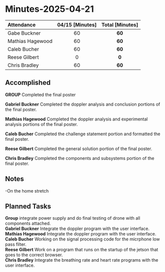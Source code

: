 

# Minutes-2025-04-21

| Attendance       | 04/15 [Minutes] |     Total [Minutes]  |
| :----            | :----:          |   :----:             |
| Gabe Buckner     | 60              |        **60**        |
| Mathias Hagewood | 60              |        **60**        | 
| Caleb Bucher     | 60              |        **60**        |
| Reese Gilbert    | 0               |        **0**         |
| Chris Bradley    | 60              |        **60**        |  

    
## Accomplished 
  **GROUP** Completed the final poster 
  
  **Gabriel Buckner** Completed the doppler analysis and conclusion portions of the final poster. 

  **Mathias Hagewood** Completed the doppler analysis and experimental analysis portions of the final poster. 

  **Caleb Bucher** Completed the challenge statement portion and formatted the final poster. 

  **Reese Gilbert** Completed the general solution portion of the final poster. 

  **Chris Bradley** Completed the components and subsystems portion of the final poster. 

## Notes 
-On the home stretch    


## Planned Tasks
**Group** integrate power supply and do final testing of drone with all components attached.  
 **Gabriel Buckner** Integrate the doppler program with the user interface.   
 **Mathias Hagewood** Integrate the doppler program with the user interface.
 **Caleb Bucher** Working on the signal processing code for the micrphone low pass filter.  
 **Reese Gilbert** Work on a program that runs on the startup of the jetson that goes to the correct browser.  
 **Chris Bradley** Integrate the breathing rate and heart rate programs with the user interface. 
